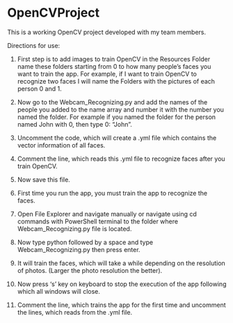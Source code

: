 # OpenCVProject
This is a working OpenCV project developed with my team members.

Directions for use:

1.	First step is to add images to train OpenCV in the Resources Folder name these folders starting from 0 to how many people’s faces you want to train the app. For example, if I want to train OpenCV to recognize two faces I will name the Folders with the pictures of each person 0 and 1.

2.	Now go to the Webcam_Recognizing.py and add the names of the people you added to the name array and number it with the number you named the folder. For example if you named the folder for the person named John with 0, then type 0: “John”.

3.	Uncomment the code, which will create a .yml file which contains the vector information of all faces.

4.	Comment the line, which reads this .yml file to recognize faces after you train OpenCV.

5.	Now save this file.

6.	First time you run the app, you must train the app to recognize the faces.

7.	Open File Explorer and navigate manually or navigate using cd commands with PowerShell terminal to the folder where Webcam_Recognizing.py file is located.

8.	Now type python followed by a space and type Webcam_Recognizing.py then press enter. 

9.	It will train the faces, which will take a while depending on the resolution of photos. (Larger the photo resolution the better).

10.	Now press ‘s’ key on keyboard to stop the execution of the app following which all windows will close.

11.	Comment the line, which trains the app for the first time and uncomment the lines, which reads from the .yml file.


